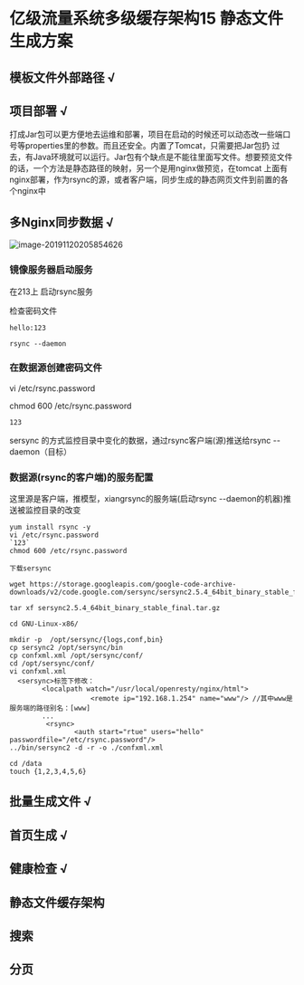 # 亿级流量系统多级缓存架构15 静态文件生成方案

## 模板文件外部路径 √

## 项目部署  √
打成Jar包可以更方便地去运维和部署，项目在启动的时候还可以动态改一些端口号等properties里的参数。而且还安全。内置了Tomcat，只需要把Jar包扔
过去，有Java环境就可以运行。Jar包有个缺点是不能往里面写文件。想要预览文件的话，一个方法是静态路径的映射，另一个是用nginx做预览，在tomcat
上面有nginx部署，作为rsync的源，或者客户端，同步生成的静态网页文件到前置的各个nginx中

## 多Nginx同步数据 √

![image-20191120205854626](images/image-20191120205854626.png)

### 镜像服务器启动服务

在213上 启动rsync服务

检查密码文件

```
hello:123
```



`rsync --daemon`



### 在数据源创建密码文件

vi /etc/rsync.password

chmod 600  /etc/rsync.password

```
123
```

sersync  的方式监控目录中变化的数据，通过rsync客户端(源)推送给rsync --daemon（目标）

### 数据源(rsync的客户端)的服务配置
这里源是客户端，推模型，xiangrsync的服务端(启动rsync --daemon的机器)推送被监控目录的改变
```
yum install rsync -y
vi /etc/rsync.password
`123`
chmod 600 /etc/rsync.password

下载sersync

wget https://storage.googleapis.com/google-code-archive-downloads/v2/code.google.com/sersync/sersync2.5.4_64bit_binary_stable_final.tar.gz

tar xf sersync2.5.4_64bit_binary_stable_final.tar.gz 

cd GNU-Linux-x86/

mkdir -p  /opt/sersync/{logs,conf,bin}
cp sersync2 /opt/sersync/bin
cp confxml.xml /opt/sersync/conf/
cd /opt/sersync/conf/
vi confxml.xml 
  <sersync>标签下修改：
        <localpath watch="/usr/local/openresty/nginx/html">
                    <remote ip="192.168.1.254" name="www"/> //其中www是服务端的路径别名：[www]
        ...
         <rsync>
                <auth start="rtue" users="hello" passwordfile="/etc/rsync.password"/>
../bin/sersync2 -d -r -o ./confxml.xml 

cd /data
touch {1,2,3,4,5,6}
```

## 批量生成文件 √

## 首页生成 √

## 健康检查 √

## 静态文件缓存架构

## 搜索

## 分页